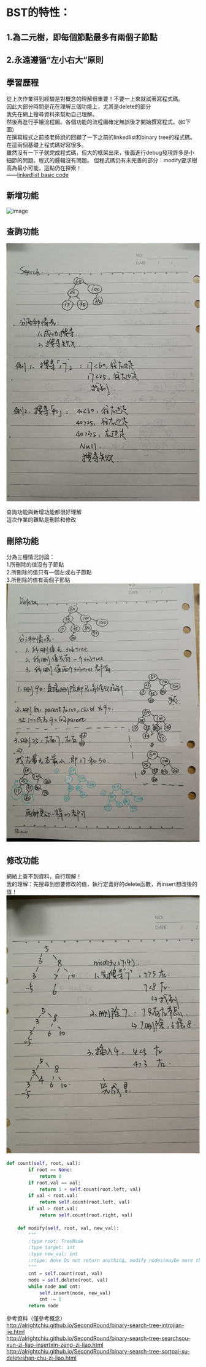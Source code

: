# BST的特性：
## 1.為二元樹，即每個節點最多有兩個子節點     
## 2.永遠遵循“左小右大“原則       
          
## 學習歷程       
從上次作業得到經驗是對概念的理解很重要！不要一上來就試著寫程式碼。         
因此大部分時間是花在理解三個功能上，尤其是delete的部分         
我先在網上搜尋資料來幫助自己理解。             
然後再進行手繪流程圖。各個功能的流程圖確定無誤後才開始撰寫程式。(如下圖）                    
在撰寫程式之前按老師說的回顧了一下之前的linkedlist和binary tree的程式碼。在這兩個基礎上程式碼好寫很多。         
雖然沒有一下子就完成程式碼，但大的框架出來，後面進行debug發現許多是小細節的問題。程式的邏輯沒有問題。
但程式碼仍有未完善的部分：modify要求樹高為最小可能，這點仍在探索！         
——[linkedlist basic code](https://github.com/wangshuti/DSA/blob/master/week2/Linkedlist_note.py)
          
## 新增功能
![image](https://github.com/wangshuti/DSA/blob/master/image/insert手.jpg)          

## 查詢功能
![image](https://github.com/wangshuti/DSA/blob/master/image/搜尋.jpg)         
            
查詢功能與新增功能都很好理解          
這次作業的難點是刪除和修改        

## 刪除功能
分為三種情況討論：           
1.所刪除的值沒有子節點        
2.所刪除的值只有一個左或右子節點        
3.所刪除的值有兩個子節點        
![image](https://github.com/wangshuti/DSA/blob/master/image/刪除.jpg)        
           
## 修改功能           
網絡上查不到資料，自行理解！          
我的理解：先搜尋到想要修改的值，執行定義好的delete函數，再insert想改後的值！         
![image](https://github.com/wangshuti/DSA/blob/master/image/modify.jpg)      
```Python
def count(self, root, val):
        if root == None:
            return 0
        if root.val == val:
            return 1 + self.count(root.left, val)
        if val < root.val:
            return self.count(root.left, val)
        if val > root.val:
            return self.count(root.right, val)

    def modify(self, root, val, new_val):
        """
        :type root: TreeNode
        :type target: int
        :type new_val: int
        :rtype: None Do not return anything, modify nodes(maybe more than more) in-place instead.(cannot search())
        """
        cnt = self.count(root, val)
        node = self.delete(root, val)
        while node and cnt:
            self.insert(node, new_val)
            cnt -= 1
        return node
```       
        
參考資料（僅參考概念）       
http://alrightchiu.github.io/SecondRound/binary-search-tree-introjian-jie.html        
http://alrightchiu.github.io/SecondRound/binary-search-tree-searchsou-xun-zi-liao-insertxin-zeng-zi-liao.html        
http://alrightchiu.github.io/SecondRound/binary-search-tree-sortpai-xu-deleteshan-chu-zi-liao.html          
